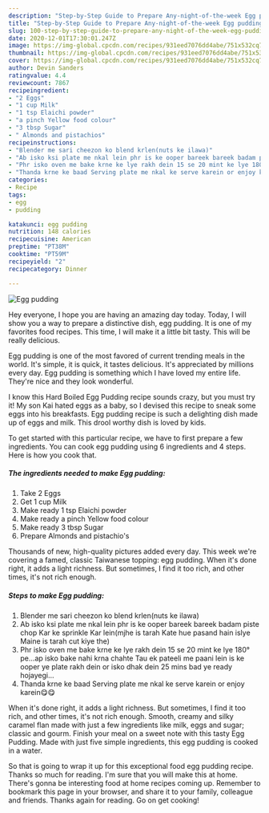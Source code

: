 ```yaml
---
description: "Step-by-Step Guide to Prepare Any-night-of-the-week Egg pudding"
title: "Step-by-Step Guide to Prepare Any-night-of-the-week Egg pudding"
slug: 100-step-by-step-guide-to-prepare-any-night-of-the-week-egg-pudding
date: 2020-12-01T17:30:01.247Z
image: https://img-global.cpcdn.com/recipes/931eed7076dd4abe/751x532cq70/egg-pudding-recipe-main-photo.jpg
thumbnail: https://img-global.cpcdn.com/recipes/931eed7076dd4abe/751x532cq70/egg-pudding-recipe-main-photo.jpg
cover: https://img-global.cpcdn.com/recipes/931eed7076dd4abe/751x532cq70/egg-pudding-recipe-main-photo.jpg
author: Devin Sanders
ratingvalue: 4.4
reviewcount: 7867
recipeingredient:
- "2 Eggs"
- "1 cup Milk"
- "1 tsp Elaichi powder"
- "a pinch Yellow food colour"
- "3 tbsp Sugar"
- " Almonds and pistachios"
recipeinstructions:
- "Blender me sari cheezon ko blend krlen(nuts ke ilawa)"
- "Ab isko ksi plate me nkal lein phr is ke ooper bareek bareek badam piste chop Kar ke sprinkle Kar lein(mjhe is tarah Kate hue pasand hain islye Maine is tarah cut kiye the)"
- "Phr isko oven me bake krne ke lye rakh dein 15 se 20 mint ke lye 180° pe...ap isko bake nahi krna chahte Tau ek pateeli me paani lein is ke ooper ye plate rakh dein or isko dhak dein 25 mins bad ye ready hojayegi..."
- "Thanda krne ke baad Serving plate me nkal ke serve karein or enjoy karein😋😋"
categories:
- Recipe
tags:
- egg
- pudding

katakunci: egg pudding 
nutrition: 148 calories
recipecuisine: American
preptime: "PT38M"
cooktime: "PT59M"
recipeyield: "2"
recipecategory: Dinner

---
```



![Egg pudding](https://img-global.cpcdn.com/recipes/931eed7076dd4abe/751x532cq70/egg-pudding-recipe-main-photo.jpg)

Hey everyone, I hope you are having an amazing day today. Today, I will show you a way to prepare a distinctive dish, egg pudding. It is one of my favorites food recipes. This time, I will make it a little bit tasty. This will be really delicious.

Egg pudding is one of the most favored of current trending meals in the world. It's simple, it is quick, it tastes delicious. It's appreciated by millions every day. Egg pudding is something which I have loved my entire life. They're nice and they look wonderful.

I know this Hard Boiled Egg Pudding recipe sounds crazy, but you must try it! My son Kai hated eggs as a baby, so I devised this recipe to sneak some eggs into his breakfasts. Egg pudding recipe is such a delighting dish made up of eggs and milk. This drool worthy dish is loved by kids.


To get started with this particular recipe, we have to first prepare a few ingredients. You can cook egg pudding using 6 ingredients and 4 steps. Here is how you cook that.

<!--inarticleads1-->

##### The ingredients needed to make Egg pudding:

1. Take 2 Eggs
1. Get 1 cup Milk
1. Make ready 1 tsp Elaichi powder
1. Make ready a pinch Yellow food colour
1. Make ready 3 tbsp Sugar
1. Prepare  Almonds and pistachio&#39;s


Thousands of new, high-quality pictures added every day. This week we&#39;re covering a famed, classic Taiwanese topping: egg pudding. When it&#39;s done right, it adds a light richness. But sometimes, I find it too rich, and other times, it&#39;s not rich enough. 

<!--inarticleads2-->

##### Steps to make Egg pudding:

1. Blender me sari cheezon ko blend krlen(nuts ke ilawa)
1. Ab isko ksi plate me nkal lein phr is ke ooper bareek bareek badam piste chop Kar ke sprinkle Kar lein(mjhe is tarah Kate hue pasand hain islye Maine is tarah cut kiye the)
1. Phr isko oven me bake krne ke lye rakh dein 15 se 20 mint ke lye 180° pe...ap isko bake nahi krna chahte Tau ek pateeli me paani lein is ke ooper ye plate rakh dein or isko dhak dein 25 mins bad ye ready hojayegi...
1. Thanda krne ke baad Serving plate me nkal ke serve karein or enjoy karein😋😋


When it&#39;s done right, it adds a light richness. But sometimes, I find it too rich, and other times, it&#39;s not rich enough. Smooth, creamy and silky caramel flan made with just a few ingredients like milk, eggs and sugar; classic and gourm. Finish your meal on a sweet note with this tasty Egg Pudding. Made with just five simple ingredients, this egg pudding is cooked in a water. 

So that is going to wrap it up for this exceptional food egg pudding recipe. Thanks so much for reading. I'm sure that you will make this at home. There's gonna be interesting food at home recipes coming up. Remember to bookmark this page in your browser, and share it to your family, colleague and friends. Thanks again for reading. Go on get cooking!

